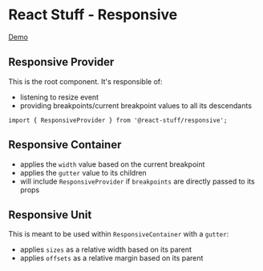 # React Stuff - Responsive

[Demo](https://43qsk.csb.app/)

## Responsive Provider

This is the root component. It's responsible of:

- listening to resize event
- providing breakpoints/current breakpoint values to all its descendants

```
import { ResponsiveProvider } from '@react-stuff/responsive';
```

## Responsive Container

- applies the `width` value based on the current breakpoint
- applies the `gutter` value to its children
- will include `ResponsiveProvider` if `breakpoints` are directly passed to its props

## Responsive Unit

This is meant to be used within `ResponsiveContainer` with a `gutter`:

- applies `sizes` as a relative width based on its parent
- applies `offsets` as a relative margin based on its parent
